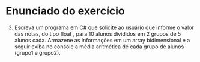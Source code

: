 # Enunciado do exercício

3. Escreva um programa em C# que solicite ao usuário que informe o valor das notas, do tipo float , para 10 alunos divididos em 2 grupos de 5 alunos cada. Armazene as informações em um array bidimensional e a seguir exiba no console a média aritmética de cada grupo de alunos (grupo1 e grupo2).

